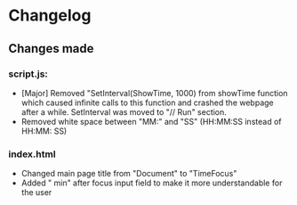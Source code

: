 # Changelog
## Changes made
### script.js:
- [Major] Removed "SetInterval(ShowTime, 1000) from showTime function which caused infinite calls to this function and crashed the webpage after a while. SetInterval was moved to "// Run" section.
- Removed white space between "MM:" and "SS" (HH:MM:SS instead of HH:MM: SS)
### index.html
- Changed main page title from "Document" to "TimeFocus"
- Added " min" after focus input field to make it more understandable for the user